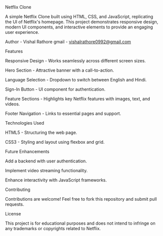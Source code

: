 Netflix Clone

A simple Netflix Clone built using HTML, CSS, and JavaScript, replicating the UI of Netflix's homepage. This project demonstrates responsive design, modern UI components, and interactive elements to provide an engaging user experience.

Author - Vishal Rathore
gmail - vishalrathore0992@gmail.com

Features

Responsive Design - Works seamlessly across different screen sizes.

Hero Section - Attractive banner with a call-to-action.

Language Selection - Dropdown to switch between English and Hindi.

Sign-In Button - UI component for authentication.

Feature Sections - Highlights key Netflix features with images, text, and videos.

Footer Navigation - Links to essential pages and support.

Technologies Used

HTML5 - Structuring the web page.

CSS3 - Styling and layout using flexbox and grid.


Future Enhancements

Add a backend with user authentication.

Implement video streaming functionality.

Enhance interactivity with JavaScript frameworks.

Contributing

Contributions are welcome! Feel free to fork this repository and submit pull requests.


License

This project is for educational purposes and does not intend to infringe on any trademarks or copyrights related to Netflix.
